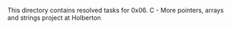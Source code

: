 This directory contains resolved tasks for 0x06. C - More pointers, arrays and strings project at Holberton
